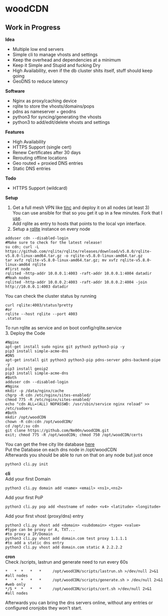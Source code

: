 # woodCDN

## Work in Progress

**Idea**<br />
- Multiple low end servers
- Simple cli to manage vhosts and settings
- Keep the overhead and dependencies at a minimum
- Keep it Simple and Stupid and fucking Dry
- High Availability, even if the db cluster shits itself, stuff should keep going
- GeoDNS to reduce latency

**Software**<br />
- Nginx as proxy/caching device
- rqlite to store the vhosts/domains/pops
- pdns as nameserver + geodns
- python3 for syncing/generating the vhosts
- python3 to add/edit/delete vhosts and settings

**Features**<br />
- High Availability
- HTTPS Support (single cert)
- Renew Certificates after 30 days
- Rerouting offline locations
- Geo routed + proxied DNS entries
- Static DNS entries

**Todo**<br />
- HTTPS Support (wildcard)

**Setup**<br />
1. Get a full mesh VPN like [tinc](https://www.tinc-vpn.org/) and deploy it on all nodes (at least 3)</br >
You can use ansible for that so you get it up in a few minutes. Fork that I [use](https://github.com/Ne00n/ansible-tinc).</br >
Add rqlite as entry to hosts that points to the local vpn interface.<br />
2. Setup a [rqlite](https://github.com/rqlite/rqlite) instance on every node<br >
```
adduser cdn --disabled-login
#Make sure to check for the latest release!
su cdn; curl -L https://github.com/rqlite/rqlite/releases/download/v5.8.0/rqlite-v5.8.0-linux-amd64.tar.gz -o rqlite-v5.8.0-linux-amd64.tar.gz
tar xvfz rqlite-v5.8.0-linux-amd64.tar.gz; mv xvfz rqlite-v5.8.0-linux-amd64 rqlite
#First node
rqlited -http-addr 10.0.0.1:4003 -raft-addr 10.0.0.1:4004 datadir
#Moah nodes
rqlited -http-addr 10.0.0.2:4003 -raft-addr 10.0.0.2:4004 -join http://10.0.0.1:4003 datadir
```
You can check the cluster status by running
```
curl rqlite:4003/status?pretty
#or
rqlite --host rqlite --port 4003
.status
```
To run rqlite as service and on boot config/rqlite.service<br />
3. Deploy the Code
```
#Nginx
apt-get install sudo nginx git python3 python3-pip -y
pip3 install simple-acme-dns
#DNS
apt-get install git python3 python3-pip pdns-server pdns-backend-pipe -y
pip3 install geoip2
pip3 install simple-acme-dns
#Both
adduser cdn --disabled-login
#Nginx
mkdir -p /data/nginx/cache
chgrp -R cdn /etc/nginx/sites-enabled/
chmod 775 -R /etc/nginx/sites-enabled/
echo "cdn ALL=(ALL) NOPASSWD: /usr/sbin/service nginx reload" >> /etc/sudoers
#Both
mkdir /opt/woodCDN
chown -R cdn:cdn /opt/woodCDN/
cd /opt/;su cdn
git clone https://github.com/Ne00n/woodCDN.git
exit; chmod 775 -R /opt/woodCDN; chmod 750 /opt/woodCDN/certs
```

You can get the free city lite database [here](https://dev.maxmind.com/geoip/geoip2/geolite2/)<br />
Put the Database on each dns node in /opt/woodCDN<br />
Afterwards you should be able to run on that on any node but just once<br />
```
python3 cli.py init
```

**cli**<br />
Add your first Domain
```
python3 cli.py domain add <name> <email> <ns1>,<ns2>
```
Add your first PoP<br/>
```
python3 cli.py pop add <hostname of node> <v4> <latitude> <longitude>
```
Add your first vhost (proxy/dns) entry
```
python3 cli.py vhost add <domain> <subdomain> <type> <value>
#type can be proxy or A, TXT...
#to proxy a IP/Domain
python3 cli.py vhost add domain.com test proxy 1.1.1.1
#to add a static dns entry
python3 cli.py vhost add domain.com static A 2.2.2.2
```

**cron**<br />
Check /scripts, lastrun and generate need to run every 60s<br />
```
*   *  *   *   *     /opt/woodCDN/scripts/lastrun.sh >/dev/null 2>&1   #all nodes
*   *  *   *   *     /opt/woodCDN/scripts/generate.sh > /dev/null 2>&1 #web only
*/5 *  *   *   *     /opt/woodCDN/scripts/cert.sh >/dev/null 2>&1      #all nodes
```
Afterwards you can bring the dns servers online, without any entries or configured cronjobs they won't start.<br />
